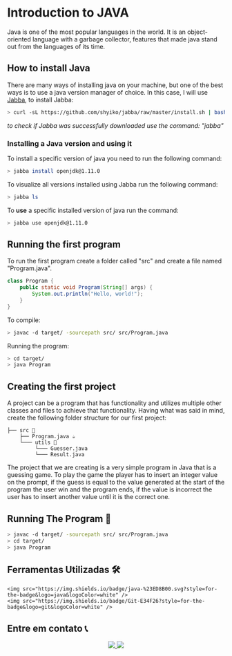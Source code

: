 # Introduction to JAVA

Java is one of the most popular languages in the world.
It is an object-oriented language with a garbage collector, features that made
java stand out from the languages of its time.

## How to install Java

There are many ways of installing java on your machine, but one of the best ways is to
use a java version manager of choice. In this case, I will use [Jabba](https://github.com/shyiko/jabba), to install Jabba:

```bash
> curl -sL https://github.com/shyiko/jabba/raw/master/install.sh | bash && . ~/.jabba/jabba.sh
```

_to check if Jabba was successfully downloaded use the command: "jabba"_

### Installing a Java version and using it

To install a specific version of java you need to run the following command:

```bash
> jabba install openjdk@1.11.0
```

To visualize all versions installed using Jabba run the following command:

```bash
> jabba ls
```

To **use** a specific installed version of java run the command:

```bash
> jabba use openjdk@1.11.0
```

## Running the first program

To run the first program create a folder called "src" and create a file named "Program.java".

```java
class Program {
    public static void Program(String[] args) {
        System.out.println("Hello, world!");
    }
}
```

To compile:

```bash
> javac -d target/ -sourcepath src/ src/Program.java
```

Running the program:

```bash
> cd target/
> java Program
```

## Creating the first project

A project can be a program that has functionality and utilizes multiple other classes and
files to achieve that functionality. Having what was said in mind, create the following folder
structure for our first project:

```
├── src 📂
    ├── Program.java ☕
    └─── utils 📂
         └─── Guesser.java
         └─── Result.java
```

The project that we are creating is a very simple program in Java that is a guessing game.
To play the game the player has to insert an integer value on the prompt,
if the guess is equal to the value generated at the start of the program the user win
and the program ends, if the value is incorrect the user has to insert another value until it is the correct one.

## Running The Program 🚀

```bash
> javac -d target/ -sourcepath src/ src/Program.java
> cd target/
> java Program
```


## Ferramentas Utilizadas 🛠️

<p align="center">
    
    <img src="https://img.shields.io/badge/java-%23ED8B00.svg?style=for-the-badge&logo=java&logoColor=white" />
    <img src="https://img.shields.io/badge/Git-E34F26?style=for-the-badge&logo=git&logoColor=white" />
    
</p>


## Entre em contato 📞

<p align="center">
<a href="https://www.linkedin.com/in/luis-felipe-vanin-martins-5a5b38215">
<img src="https://img.shields.io/badge/-LinkedIn-black.svg?style=for-the-badge&logo=linkedin&colorB=blue">
</a>
<a href="mailto:luisfvanin2@gmail.com">
<img src="https://img.shields.io/badge/Gmail:%20luisfvanin2@gmail.com-D14836?style=for-the-badge&logo=gmail&logoColor=white">
</a>
</p>
